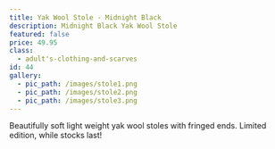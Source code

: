 ```yaml
---
title: Yak Wool Stole - Midnight Black
description: Midnight Black Yak Wool Stole
featured: false
price: 49.95
class:
  - adult's-clothing-and-scarves
id: 44
gallery:
  - pic_path: /images/stole1.png
  - pic_path: /images/stole2.png
  - pic_path: /images/stole3.png
---
```



Beautifully soft light weight yak wool stoles with fringed ends. Limited edition, while stocks last!
